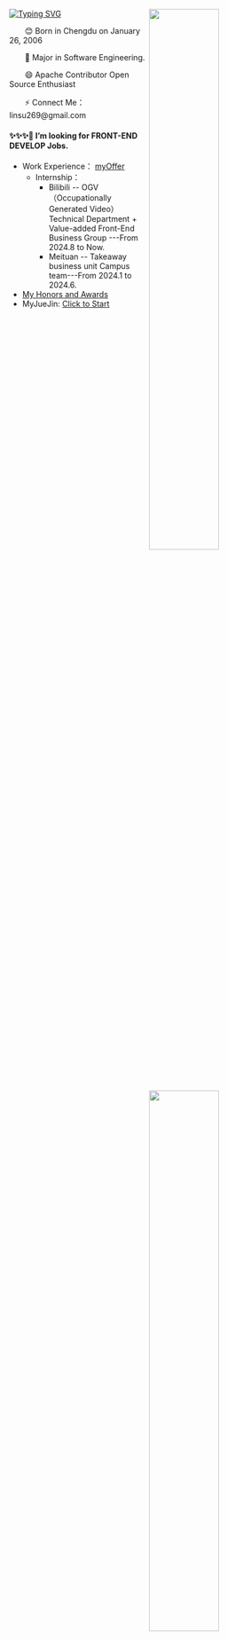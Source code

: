 [![Typing SVG](https://readme-typing-svg.herokuapp.com?font=Fira+Code&pause=1000&random=false&width=435&lines=Hi+I+am+Su+%F0%9F%91%8B;A+Front-End+Development+Engineer)](https://git.io/typing-svg)
<a><img align="right" width="50%" src="https://github-readme-stats.vercel.app/api?username=LofiSu&bg_color=30,e96443,904e95&title_color=fff&text_color=fff&hide_border=true" /></a>
    <img align="right" width="50%" src="https://github-readme-stats.vercel.app/api/top-langs/?username=LofiSu&layout=compact&bg_color=30,e96443,904e95&title_color=fff&text_color=fff&hide_border=true" />
    
<p>&emsp;&emsp;😊 Born in Chengdu on January 26, 2006</p>
<p>&emsp;&emsp;🔭 Major in Software Engineering.</p>
<p>&emsp;&emsp;😄 Apache Contributor Open Source Enthusiast</p>
<p>&emsp;&emsp;⚡ Connect Me：linsu269@gmail.com</p>
    

#### ✨✨✨🌱 I’m looking for FRONT-END DEVELOP Jobs.
- Work Experience： [myOffer](https://github.com/LofiSu/LofiSu/blob/main/My%20offer.md)
  - Internship：
     - Bilibili -- OGV（Occupationally Generated Video）Technical Department + Value-added Front-End Business Group ---From 2024.8 to Now. <br>
     - Meituan -- Takeaway business unit Campus team---From 2024.1 to 2024.6. <br>
- [My Honors and Awards](https://github.com/LofiSu/LofiSu/blob/main/My%20Honors%20and%20Awards.md)
- MyJueJin: [Click to Start](https://juejin.cn/user/2351234356882624)<br>


<!---
LofiSu/LofiSu is a ✨ special ✨ repository because its `README.md` (this file) appears on your GitHub profile.
You can click the Preview link to take a look at your changes.
--->
